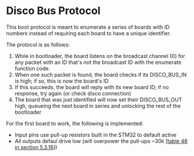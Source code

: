 # Disco Bus Protocol
This boot protocol is meant to enumerate a series of boards with ID numbers instead of requiring each board to have a unique identifier.

The protocol is as follows:
1) While in bootloader, the board listens on the broadcast channel (0) for any packet with an ID that's not the broadcast ID with the enumerate function code.
2) When one such packet is found, the board checks if its DISCO_BUS_IN is high; if so, this is now the board's ID
3) If this succeeds, the board will reply with its new board ID; if no response, try again (or check disco connection)
4) The board that was just identified will now set their DISCO_BUS_OUT high, queueing the next board in series and unlocking the rest of the bootloader

For the first board to work, the following is implemented:
* Input pins use pull-up resistors built in the STM32 to default active
* All outputs defaul drive low (will overpower the pull-ups ~30k [[table 48 in section 5.3.16](https://www.st.com/resource/en/datasheet/dm00037051.pdf)])
